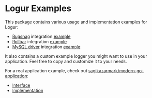 # Logur Examples

This package contains various usage and implementation examples for Logur:

- [Bugsnag](https://bugsnag.com) integration [example](bugsnag_test.go)
- [Rollbar](https://rollbar.com) integration [example](rollbar_test.go)
- [MySQL driver](https://github.com/go-sql-driver/mysql) integration [example](mysql_test.go)

It also contains a custom example logger you might want to use in your application.
Feel free to copy and customize it to your needs. 

For a real application example, check out [sagikazarmark/modern-go-application](https://github.com/sagikazarmark/modern-go-application):

- [Interface](https://github.com/sagikazarmark/modern-go-application/blob/master/internal/greeting/logger.go)
- [Implementation](https://github.com/sagikazarmark/modern-go-application/blob/master/internal/greeting/greetingadapter/logger.go)

